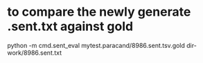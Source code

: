 

# to compare the newly generate .sent.txt against gold
python -m cmd.sent_eval mytest.paracand/8986.sent.tsv.gold dir-work/8986.sent.txt
